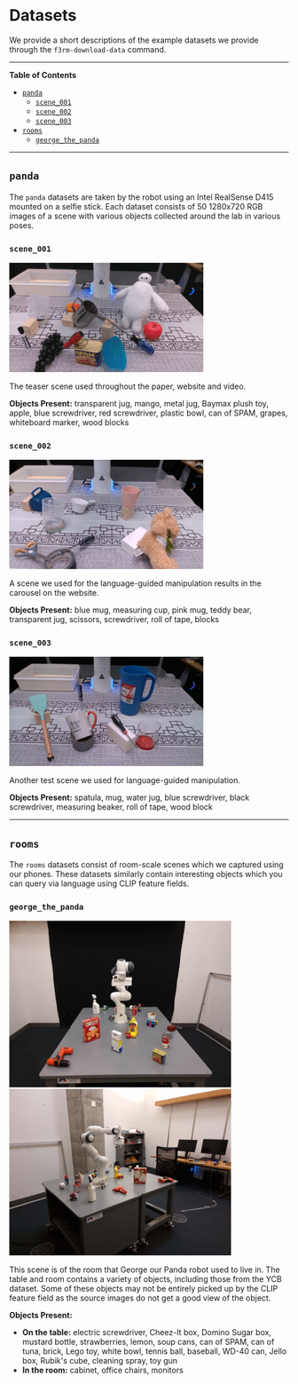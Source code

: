 # Datasets

We provide a short descriptions of the example datasets we provide through the `f3rm-download-data` command.

___

**Table of Contents**

- [`panda`](#panda)
    - [`scene_001`](#scene_001)
    - [`scene_002`](#scene_002)
    - [`scene_003`](#scene_003)
- [`rooms`](#rooms)
    - [`george_the_panda`](#george_the_panda)

___

## `panda`

The `panda` datasets are taken by the robot using an Intel RealSense D415 mounted on a selfie stick. Each dataset
consists of 50 1280x720 RGB images of a scene with various objects collected around the lab in various poses.

### `scene_001`

<img src="images/dataset_previews/panda/scene_001.jpg" width="350" alt="panda/scene_001">

The teaser scene used throughout the paper, website and video.

**Objects Present:** transparent jug, mango, metal jug, Baymax plush toy, apple, blue screwdriver, red screwdriver,
plastic bowl, can of SPAM, grapes, whiteboard marker, wood blocks

### `scene_002`

<img src="images/dataset_previews/panda/scene_002.jpg" width="350" alt="panda/scene_002">

A scene we used for the language-guided manipulation results in the carousel on the website.

**Objects Present:** blue mug, measuring cup, pink mug, teddy bear, transparent jug, scissors, screwdriver, roll of
tape, blocks

### `scene_003`

<img src="images/dataset_previews/panda/scene_003.jpg" width="350" alt="panda/scene_003">

Another test scene we used for language-guided manipulation.

**Objects Present:** spatula, mug, water jug, blue screwdriver, black screwdriver, measuring beaker, roll of tape,
wood block

___

## `rooms`

The `rooms` datasets consist of room-scale scenes which we captured using our phones. These datasets similarly contain
interesting objects which you can query via language using CLIP feature fields.

### `george_the_panda`

<img src="images/dataset_previews/rooms/george_the_panda_1.jpg" width="400" alt="rooms/george_the_panda">&nbsp;
<img src="images/dataset_previews/rooms/george_the_panda_2.jpg" width="400" alt="rooms/george_the_panda">

This scene is of the room that George our Panda robot used to live in. The table and room contains a variety of objects,
including those from the YCB dataset. Some of these objects may not be entirely picked up by the CLIP feature field as
the source images do not get a good view of the object.

**Objects Present:**

- **On the table:** electric screwdriver, Cheez-It box, Domino Sugar box, mustard bottle, strawberries, lemon, soup
  cans, can of SPAM, can of tuna, brick, Lego toy, white bowl, tennis ball, baseball, WD-40 can, Jello box, Rubik's
  cube, cleaning spray, toy gun
- **In the room:** cabinet, office chairs, monitors

